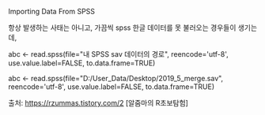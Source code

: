 Importing Data From SPSS


항상 발생하는 사태는 아니고, 가끔씩 spss 한글 데이터를 못 불러오는 경우들이 생기는데, 



abc <- read.spss(file="내 SPSS sav 데이터의 경로", reencode='utf-8', use.value.label=FALSE, to.data.frame=TRUE)

abc <- read.spss(file="D:/User_Data/Desktop/2019_5_merge.sav", reencode='utf-8', use.value.label=FALSE, to.data.frame=TRUE)


출처: https://rzummas.tistory.com/2 [알줌마의 R초보탐험]